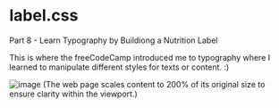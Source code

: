 # label.css
Part 8 - Learn Typography by Buildiong a Nutrition Label

This is where the freeCodeCamp introduced me to typography where I learned to manipulate different styles for texts or content. :)

![image](https://github.com/TommyDeLeon/label.css/assets/144635056/ab2f93f8-b0c4-4340-9070-4627c439f9e3)
(The web page scales content to 200% of its original size to ensure clarity within the viewport.)
